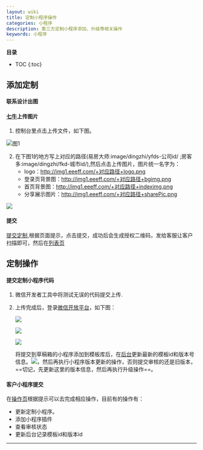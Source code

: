 ```yaml
---
layout: wiki
title: 定制小程序操作
categories: 小程序
description: 第三方定制小程序添加、升级等相关操作
keywords: 小程序
---
```


**目录**

* TOC
{:toc}
## 添加定制

#### 联系设计出图

#### [七牛]( https://portal.qiniu.com/signin?redirect=%2Fcreate )上传图片

1. 控制台里点击上传文件，如下图。

![图1](https://cdn.jsdelivr.net/gh/ylq1994/PicBed@latest/daily/qiniuResource.png)

2. 在下图1的地方写上对应的路径(易房大师:image/dingzhi/yfds-公司id/  ;房客多:image/dingzhi/fkd-城市id/),然后点击上传图片，图片统一名字为：
   * logo：http://img1.eeeff.com/+对应路径+logo.png
   * 登录页背景图：http://img1.eeeff.com/+对应路径+bgimg.png
   * 首页背景图：http://img1.eeeff.com/+对应路径+indeximg.png
   * 分享展示图片：http://img1.eeeff.com/+对应路径+sharePic.png

![](https://cdn.jsdelivr.net/gh/ylq1994/PicBed@latest/daily/qiniuUploadImage.png)

#### 提交

[提交定制]( http://122.114.19.234:5566/Home/AddDZ ),根据页面提示，点击提交，成功后会生成授权二维码，发给客服让客户扫描即可，然后在[列表页](http://122.114.19.234:5566/Home/Listviewdz)



## 定制操作

#### 提交定制小程序代码

1. 微信开发者工具中将测试无误的代码提交上传.

2. 上传完成后，登录[微信开放平台]( https://open.weixin.qq.com/cgi-bin/applist?t=manage/list&page=0&num=20&openapptype=2048&token=c2297d863c0c2093588c1012e2f5461bf2ce9cf2&lang=zh_CN )，如下图：

   ![](https://cdn.jsdelivr.net/gh/ylq1994/PicBed@latest/daily/wxKaiFangPingTai1.jpg)

   ![](https://cdn.jsdelivr.net/gh/ylq1994/PicBed@latest/daily/wxKaiFangPingTai2.jpg)

   ![](https://cdn.jsdelivr.net/gh/ylq1994/PicBed@latest/daily/wxKaiFangPingTai3.jpg)

   将提交到草稿箱的小程序添加到模板库后，在[后台]( http://122.114.19.234:5566/Home/Listviewdz)更新最新的模板id和版本号信息。![](https://cdn.jsdelivr.net/gh/ylq1994/PicBed@latest/daily/wxKaiFangPingTai4.jpg)，然后再执行小程序版本更新的操作，否则提交审核的还是旧版本，==切记，先更新这里的版本信息，然后再执行升级操作==。

####  客户小程序提交

在[操作页]( http://122.114.19.234:5566/Home/Listviewdz )根据提示可以去完成相应操作，目前有的操作有：

* 更新定制小程序。
* 添加小程序插件
* 查看审核状态
* 更新后台记录模板id和版本id





---

